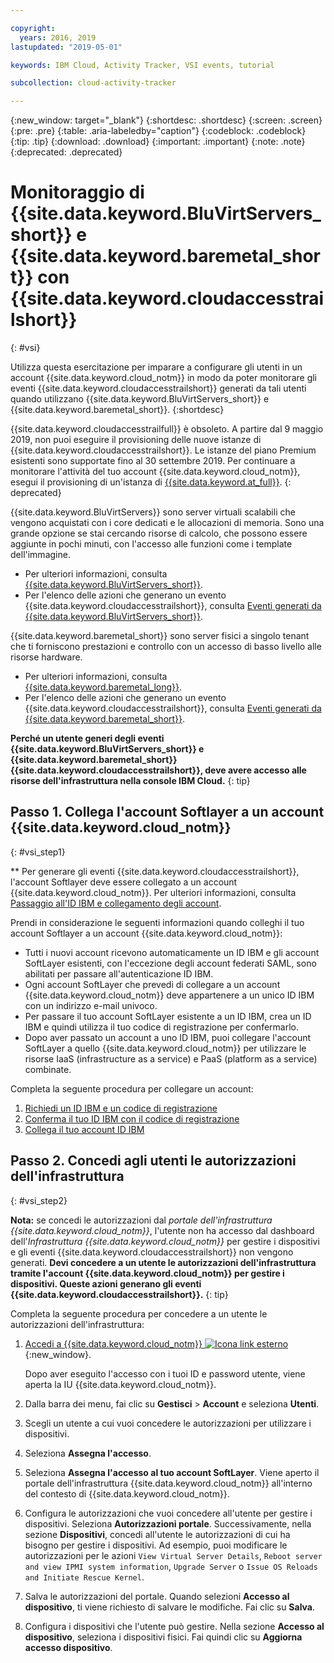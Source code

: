 ```yaml
---

copyright:
  years: 2016, 2019
lastupdated: "2019-05-01"

keywords: IBM Cloud, Activity Tracker, VSI events, tutorial

subcollection: cloud-activity-tracker

---
```


{:new_window: target="_blank"}
{:shortdesc: .shortdesc}
{:screen: .screen}
{:pre: .pre}
{:table: .aria-labeledby="caption"}
{:codeblock: .codeblock}
{:tip: .tip}
{:download: .download}
{:important: .important}
{:note: .note}
{:deprecated: .deprecated}


# Monitoraggio di {{site.data.keyword.BluVirtServers_short}} e {{site.data.keyword.baremetal_short}} con {{site.data.keyword.cloudaccesstrailshort}}
{: #vsi}

Utilizza questa esercitazione per imparare a configurare gli utenti in un account {{site.data.keyword.cloud_notm}} in modo da poter monitorare gli eventi {{site.data.keyword.cloudaccesstrailshort}} generati da tali utenti quando utilizzano {{site.data.keyword.BluVirtServers_short}} e {{site.data.keyword.baremetal_short}}.
{:shortdesc}

{{site.data.keyword.cloudaccesstrailfull}} è obsoleto. A partire dal 9 maggio 2019, non puoi eseguire il provisioning delle nuove istanze di {{site.data.keyword.cloudaccesstrailshort}}. Le istanze del piano Premium esistenti sono supportate fino al 30 settembre 2019. Per continuare a monitorare l'attività del tuo account {{site.data.keyword.cloud_notm}}, esegui il provisioning di un'istanza di [{{site.data.keyword.at_full}}](/docs/services/Activity-Tracker-with-LogDNA?topic=logdnaat-getting-started#getting-started).
{: deprecated}

{{site.data.keyword.BluVirtServers}} sono server virtuali scalabili che vengono acquistati con i core dedicati e le allocazioni di memoria. Sono una grande opzione se stai cercando risorse di calcolo, che possono essere aggiunte in pochi minuti, con l'accesso alle funzioni come i template dell'immagine. 
* Per ulteriori informazioni, consulta [{{site.data.keyword.BluVirtServers_short}}](/docs/vsi?topic=virtual-servers-about-virtual-servers#about-virtual-servers). 
* Per l'elenco delle azioni che generano un evento {{site.data.keyword.cloudaccesstrailshort}}, consulta [Eventi generati da {{site.data.keyword.BluVirtServers_short}}](/docs/vsi?topic=virtual-servers-at_events#at_events).

{{site.data.keyword.baremetal_short}} sono server fisici a singolo tenant che ti forniscono prestazioni e controllo con un accesso di basso livello alle risorse hardware. 
* Per ulteriori informazioni, consulta [{{site.data.keyword.baremetal_long}}](/docs/bare-metal?topic=bare-metal-about#about).
* Per l'elenco delle azioni che generano un evento {{site.data.keyword.cloudaccesstrailshort}}, consulta [Eventi generati da {{site.data.keyword.baremetal_short}}](/docs/bare-metal?topic=bare-metal-bm-at-events#bm-at-events).

**Perché un utente generi degli eventi {{site.data.keyword.BluVirtServers_short}} e {{site.data.keyword.baremetal_short}} {{site.data.keyword.cloudaccesstrailshort}}, deve avere accesso alle risorse dell'infrastruttura nella console IBM Cloud.**
{: tip}

## Passo 1. Collega l'account Softlayer a un account {{site.data.keyword.cloud_notm}}
{: #vsi_step1}

** Per generare gli eventi {{site.data.keyword.cloudaccesstrailshort}}, l'account Softlayer deve essere collegato a un account {{site.data.keyword.cloud_notm}}. Per ulteriori informazioni, consulta [Passaggio all'ID IBM e collegamento degli account](/docs/account?topic=account-unifyingaccounts#link_accounts).

Prendi in considerazione le seguenti informazioni quando colleghi il tuo account Softlayer a un account {{site.data.keyword.cloud_notm}}:
* Tutti i nuovi account ricevono automaticamente un ID IBM e gli account SoftLayer esistenti, con l'eccezione degli account federati SAML, sono abilitati per passare all'autenticazione ID IBM.
* Ogni account SoftLayer che prevedi di collegare a un account {{site.data.keyword.cloud_notm}} deve appartenere a un unico ID IBM con un indirizzo e-mail univoco.
* Per passare il tuo account SoftLayer esistente a un ID IBM, crea un ID IBM e quindi utilizza il tuo codice di registrazione per confermarlo.
* Dopo aver passato un account a uno ID IBM, puoi collegare l'account SoftLayer a quello {{site.data.keyword.cloud_notm}} per utilizzare le risorse IaaS (infrastructure as a service) e PaaS (platform as a service) combinate. 

Completa la seguente procedura per collegare un account:
1. [Richiedi un ID IBM e un codice di registrazione](/docs/account?topic=account-unifyingaccounts#reqIBMidandregcode)
2. [Conferma il tuo ID IBM con il codice di registrazione](/docs/account?topic=account-unifyingaccounts#confIBMiduseregcode)
3. [Collega il tuo account ID IBM](/docs/account?topic=account-unifyingaccounts#link_user_account)


## Passo 2. Concedi agli utenti le autorizzazioni dell'infrastruttura
{: #vsi_step2}

**Nota:** se concedi le autorizzazioni dal *portale dell'infrastruttura {{site.data.keyword.cloud_notm}}*, l'utente non ha accesso dal dashboard dell'*Infrastruttura {{site.data.keyword.cloud_notm}}* per gestire i dispositivi e gli eventi {{site.data.keyword.cloudaccesstrailshort}} non vengono generati. **Devi concedere a un utente le autorizzazioni dell'infrastruttura tramite l'account {{site.data.keyword.cloud_notm}} per gestire i dispositivi. Queste azioni generano gli eventi {{site.data.keyword.cloudaccesstrailshort}}.**
{: tip}

Completa la seguente procedura per concedere a un utente le autorizzazioni dell'infrastruttura:

1. [Accedi a {{site.data.keyword.cloud_notm}} ![Icona link esterno](../../icons/launch-glyph.svg "Icona link esterno")](https://cloud.ibm.com/login){:new_window}.
    
	Dopo aver eseguito l'accesso con i tuoi ID e password utente, viene aperta la IU {{site.data.keyword.cloud_notm}}.

2. Dalla barra dei menu, fai clic su **Gestisci** &gt; **Account** e seleziona **Utenti**. 

3. Scegli un utente a cui vuoi concedere le autorizzazioni per utilizzare i dispositivi.

4. Seleziona **Assegna l'accesso**.

5. Seleziona **Assegna l'accesso al tuo account SoftLayer**. Viene aperto il portale dell'infrastruttura {{site.data.keyword.cloud_notm}} all'interno del contesto di {{site.data.keyword.cloud_notm}}.

6. Configura le autorizzazioni che vuoi concedere all'utente per gestire i dispositivi. Seleziona **Autorizzazioni portale**. Successivamente, nella sezione **Dispositivi**, concedi all'utente le autorizzazioni di cui ha bisogno per gestire i dispositivi. Ad esempio, puoi modificare le autorizzazioni per le azioni `View Virtual Server Details`, `Reboot server and view IPMI system information`, `Upgrade Server` o `Issue OS Reloads and Initiate Rescue Kernel`.

7. Salva le autorizzazioni del portale. Quando selezioni **Accesso al dispositivo**, ti viene richiesto di salvare le modifiche. Fai clic su **Salva**.

8. Configura i dispositivi che l'utente può gestire. Nella sezione **Accesso al dispositivo**, seleziona i dispositivi fisici. Fai quindi clic su **Aggiorna accesso dispositivo**.






